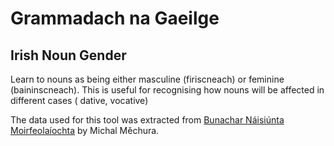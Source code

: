 # Grammadach na Gaeilge

## Irish Noun Gender

Learn to nouns as being either masculine (firiscneach) or feminine (baininscneach). This is useful for recognising how nouns will be affected in different cases ( dative, vocative)

The data used for this tool was extracted from [Bunachar Náisiúnta Moirfeolaíochta](https://github.com/michmech/BuNaMo) by Michal Měchura.
